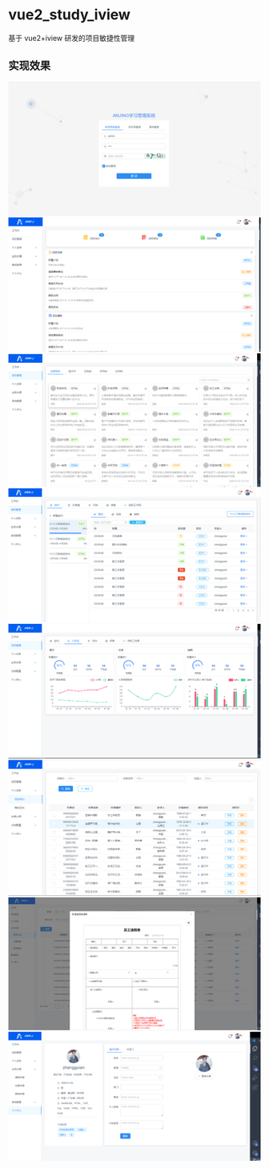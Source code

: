 # vue2_study_iview

基于 vue2+iview 研发的项目敏捷性管理

## 实现效果

![](image/README/1644400132854.png)
![](image/README/1644400184451.png)
![](image/README/1644400224917.png)
![](image/README/1644400242106.png)
![](image/README/1644400252039.png)
![](image/README/1644400265558.png)
![](image/README/1644400286143.png)
![](image/README/1644400305851.png)
